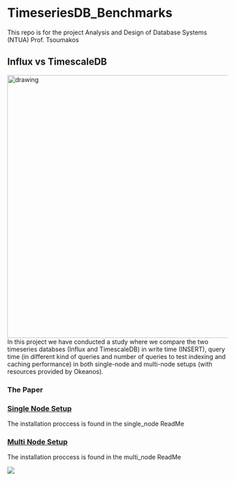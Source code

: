 # TimeseriesDB_Benchmarks

This repo is for the project Analysis and Design of Database Systems (NTUA) Prof. Tsoumakos

## Influx vs TimescaleDB
<img src="https://www.timescale.com/blog/content/images/size/w2000/2023/08/Timescale-vs-influx-hero--1-.png" alt="drawing" width="600"/>
In this project we have conducted a study where we compare the two timeseries databses (Influx and TimescaleDB) in write time (INSERT), query time (in different kind of queries and number of queries to test indexing and caching performance) in both single-node and multi-node setups (with resources provided by Okeanos).

### The Paper



### [Single Node Setup](./single_node/README.md)

The installation proccess is found in the single_node ReadMe

### [Multi Node Setup](./multi_node/README.md)


The installation proccess is found in the multi_node ReadMe

![](https://i.imgur.com/KN8YUhy.png)
